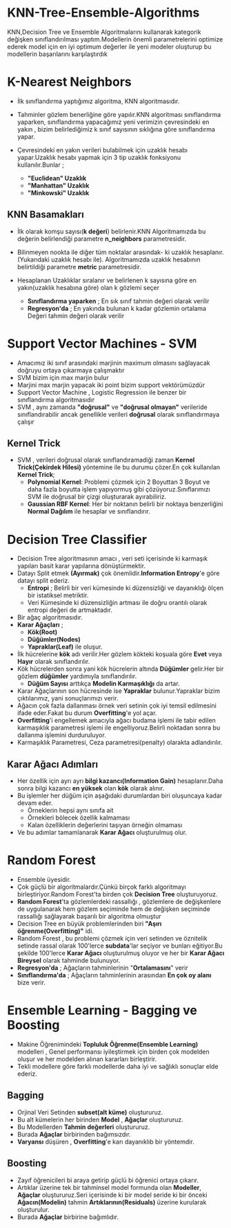 # KNN-Tree-Ensemble-Algorithms
KNN,Decision Tree ve Ensemble Algoritmalarını kullanarak kategorik değişken sınıflandırılması yaptım.Modellerin önemli parametrelerini optimize ederek model için en iyi optimum değerler ile yeni modeler oluşturup bu modellerin başarılarını karşılaştırdık

# K-Nearest Neighbors
- İlk sınıflandırma yaptığımız algoritma, KNN algoritmasıdır.
- Tahminler gözlem benerliğine göre yapılır.KNN algoritması sınıflandırma yaparken, sınıflandırma yapacağımız yeni verimizin çevresindeki en yakın , bizim belirlediğimiz k sınıf sayısının sıklığına göre sınıflandırma yapar.
- Çevresindeki en yakın verileri bulabilmek için uzaklık hesabı yapar.Uzaklık hesabı yapmak için 3 tip uzaklık fonksiyonu kullanılır.Bunlar ;
    
    - **"Euclidean" Uzaklık**
    - **"Manhattan" Uzaklık**
    - **"Minkowski" Uzaklık**    

## KNN Basamakları

- İlk olarak komşu sayısı(**k değeri**) belirlenir.KNN Algoritmamızda bu değerin belirlendiği parametre **n_neighbors** parametresidir.
- Bilinmeyen nookta ile diğer tüm noktalar arasındak- ki uzaklık hesaplanır.(Yukarıdaki uzaklık hesabı ile). Algoritmamızda uzaklık hesabının belirtildiği parametre **metric** parametresidir.
- Hesaplanan Uzaklıklar sıralanır ve belirlenen k sayısına göre en yakın(uzaklık hesabına göre) olan k gözlemi seçer
   
   - **Sınıflandırma yaparken** ; En sık sınıf tahmin değeri olarak verilir
   - **Regresyon'da** ; En yakında bulunan k kadar gözlemin ortalama Değeri tahmin değeri olarak verilir

# Support Vector Machines - SVM 

- Amacımız iki sınıf arasındaki marjinin maximum olmasını sağlayacak doğruyu ortaya çıkarmaya çalışmaktır
- SVM bizim için max marjin bulur 
- Marjini max marjin yapacak iki point bizim support vektörümüzdür
- Support Vector Machine , Logistic Regression ile benzer bir sınıflandırma algoritmasıdır
- SVM , aynı zamanda **"doğrusal"** ve **"doğrusal olmayan"** verileride sınıflandırabilir ancak genellikle verileri **doğrusal** olarak sınıflandırmaya çalışır
## Kernel Trick
- SVM , verileri doğrusal olarak sınıflandıramadiği zaman **Kernel Trick(Çekirdek Hilesi)** yöntemine ile bu durumu çözer.En çok kullanılan **Kernel Trick**;
    - **Polynomial Kernel**: Problemi çözmek için 2 Boyuttan 3 Boyut ve daha fazla boyutta işlem yapıyormuş gibi çözüyoruz.Sınıflarımızı  SVM ile doğrusal bir çizgi oluşturarak ayırabiliriz.
    - **Gaussian RBF Kernel**: Her bir noktanın belirli bir noktaya benzerliğini **Normal Dağılım** ile hesaplar ve sınıflandırır.
# Decision Tree Classifier 
- Decision Tree algoritmasının amacı , veri seti içerisinde ki karmaşık yapıları basit karar yapılarına dönüştürmektir.
- Datayı Split etmek **(Ayırmak)** çok önemlidir.**Information Entropy**'e göre datayı split ederiz.
    - **Entropi** ; Belirli bir veri kümesinde ki düzensizliği ve dayanıklığı ölçen bir istatiksel metriktir.
    - Veri Kümesinde ki düzensizliğin artması ile doğru orantılı olarak entropi değeri de artmaktadır.
- Bir ağaç algoritmasıdır.
- **Karar Ağaçları** ; 
    - **Kök(Root)**
    - **Düğümler(Nodes)**
    - **Yapraklar(Leaf)** ile oluşur.
- İlk hücrelerine **kök** adı verilir.Her gözlem kökteki koşuala göre **Evet** veya **Hayır** olarak sınıflandırılır.
- Kök hücrelerden sonra yani kök hücrelerin altında **Düğümler** gelir.Her bir gözlem **düğümler** yardımıyla sınıflandırılır.
   - **Düğüm Sayısı** arttıkça **Modelin Karmaşıklığı** da artar. 
- Karar Ağaçlarının son hücresinde ise **Yapraklar** bulunur.Yapraklar bizim çıktılarımız, yani sonuçlarımızı verir.
- Ağacın çok fazla dallanması örnek veri setinin çok iyi temsil edilmesini ifade eder.Fakat bu durum **Overfitting**'e yol açar.
- **Overfitting**'i engellemek amacıyla ağacı budama işlemi ile tabir edilen karmaşıklık parametresi işlemi ile engelliyoruz.Belirli noktadan sonra bu dallanma işlemini durduruluyor.
- Karmaşıklık Parametresi, Ceza parametresi(penalty) olarakta adlandırılır.
## Karar Ağacı Adımları
- Her özellik için ayrı ayrı **bilgi kazancı(Information Gain)** hesaplanır.Daha sonra bilgi kazancı **en yüksek** olan **kök** olarak alınır.
- Bu işlemler her düğüm için aşağıdaki durumlardan biri oluşuncaya kadar devam eder.
   - Örneklerin hepsi aynı sınıfa ait 
   - Örnekleri bölecek özellik kalmaması
   - Kalan özelliklerin değerlerini taşıyan örneğin olmaması
- Ve bu adımlar tamamlanarak **Karar Ağacı** oluşturulmuş olur.

# Random Forest 

- Ensemble üyesidir.
- Çok güçlü bir algoritmalardır.Çünkü birçok farklı algoritmayı birleştiriyor.Random Forest'ta birden çok **Decision Tree** oluşturuyoruz.
- **Random  Forest**'ta gözlemlerdeki rassallığı , gözlemlere de değişkenlere de uygulanarak hem gözlem seçiminde hem de değişken seçiminde rassallığı sağlayarak başarılı bir algoritma olmuştur
- Decision Tree en büyük problemlerinden biri **"Aşırı öğrenme(Overfitting)"** idi.
- Random Forest , bu problemi çözmek için veri setinden ve öznitelik setinde rassal olarak 100'lerce **subdata**'lar seçiyor ve bunları eğitiyor.Bu şekilde 100'lerce **Karar Ağacı** oluşturulmuş oluyor ve her bir **Karar Ağacı** **Bireysel** olarak tahminde bulunuyor.
- **Regresyon'da** ; Ağaçların tahminlerinin "**Ortalamasını**" verir
- **Sınıflandırma'da** ; Ağaçların tahminlerinin arasından **En çok oy alanı** bize verir.
# Ensemble Learning -  Bagging ve Boosting

- Makine Öğrenimindeki **Topluluk Öğrenme(Ensemble Learning)** modelleri , Genel performansı iyileştirmek için birden çok modelden oluşur ve her modelden alınan kararları birleştirir.
- Tekli modellere göre farklı modellerde daha iyi ve sağlıklı sonuçlar elde ederiz.
## Bagging 
- Orjinal Veri Setinden **subset(alt küme)** oluştururuz.
- Bu alt kümelerin her birinden **Model** , **Ağaçlar** oluştururuz.
- Bu Modellerden **Tahmin değerleri** oluştururuz.
- Burada **Ağaçlar** birbirinden bağımsızdır.
- **Varyansı** düşüren , **Overfitting**'e karı dayanıklıb bir yöntemdir.
## Boosting 
- Zayıf öğrenicileri bi araya getirip güçlü bi öğrenici ortaya çıkarır.
- Artıklar üzerine tek bir tahminsel model formunda olan **Modeller**, **Ağaçlar** oluştururuz.Seri içerisinde ki bir model seride ki bir önceki **Ağacın(Modelin)** tahmin **Artıklarının(Residuals)** üzerine kurularak oluşturulur.
- Burada **Ağaçlar** birbirine bağımlıdır. 


